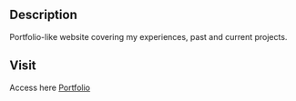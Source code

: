 
## Description 
Portfolio-like website covering my experiences, past and current projects.

## Visit
Access here [Portfolio](https://mortiniera.github.io/)